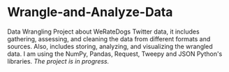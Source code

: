 # Wrangle-and-Analyze-Data
Data Wrangling Project about WeRateDogs Twitter data, it includes gathering, assessing, and cleaning the data from different formats and sources. Also, includes storing, analyzing, and visualizing the wrangled data. I am using the NumPy, Pandas, Request, Tweepy and JSON Python's libraries. *The project is in progress.*
